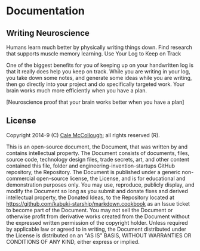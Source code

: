 # Documentation

## Writing Neuroscience

Humans learn much better by physically writing things down. Find research that supports muscle memory learning.
Use Your Log to Keep on Track

One of the biggest benefits for you of keeping up on your handwritten log is that it really does help you keep on track. While you are writing in your log, you take down some notes, and generate some ideas while you are writing, then go directly into your project and do specifically targeted work. Your brain works much more efficiently when you have a plan.

[Neuroscience proof that your brain works better when you have a plan]

## License

Copyright 2014-9 (C) [Cale McCollough](https://calemccollough.github.io); all rights reserved (R).

This is an open-source document, the Document, that was written by and contains intellectual property. The Document consists of documents, files, source code, technology design files, trade secrets, art, and other content contained this file, folder and engineering-invention-startups GitHub repository, the Repository. The Document is published under a generic non-commercial open-source license, the License, and is for educational and demonstration purposes only. You may use, reproduce, publicly display, and modify the Document so long as you submit and donate fixes and derived intellectual property, the Donated Ideas, to the Repository located at <https://github.com/kabuki-starship/markdown.cookbook> as an Issue ticket to become part of the Document. You may not sell the Document or otherwise profit from derivative works created from the Document without the expressed written permission of the copyright holder. Unless required by applicable law or agreed to in writing, the Document distributed under the License is distributed on an "AS IS" BASIS, WITHOUT WARRANTIES OR CONDITIONS OF ANY KIND, either express or implied.
